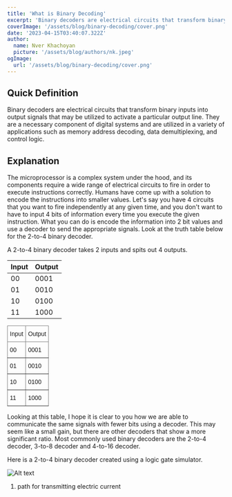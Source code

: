 ```yaml
---
title: 'What is Binary Decoding'
excerpt: 'Binary decoders are electrical circuits that transform binary inputs into output signals that may be utilized to activate a particular output line. They are a necessary component of digital systems and are utilized in a variety of applications such as memory address decoding, data demultiplexing, and control logic.'
coverImage: '/assets/blog/binary-decoding/cover.png'
date: '2023-04-15T03:40:07.322Z'
author:
  name: Nver Khachoyan
  picture: '/assets/blog/authors/nk.jpeg'
ogImage:
  url: '/assets/blog/binary-decoding/cover.png'
---
```


## Quick Definition

Binary decoders are electrical circuits that transform binary inputs into output signals that may be utilized to activate a particular output line. They are a necessary component of digital systems and are utilized in a variety of applications such as memory address decoding, data demultiplexing, and control logic.

## Explanation

The microprocessor is a complex system under the hood, and its components require a wide range of electrical circuits to fire in order to execute instructions correctly. Humans have come up with a solution to encode the instructions into smaller values. Let's say you have 4 circuits that you want to fire independently at any given time, and you don't want to have to input 4 bits of information every time you execute the given instruction. What you can do is encode the information into 2 bit values and use a decoder to send the appropriate signals. Look at the truth table below for the 2-to-4 binary decoder. 

A 2-to-4 binary decoder takes 2 inputs and spits out 4 outputs.

| Input | Output |
|-------|--------|
| 00    | 0001   |
| 01    | 0010   |
| 10    | 0100   |
| 11    | 1000   |

<style type="text/css">
.tg  {border-collapse:collapse;border-spacing:0;}
.tg td{border-color:black;border-style:solid;border-width:1px;font-family:Arial, sans-serif;font-size:14px;
  overflow:hidden;padding:10px 5px;word-break:normal;}
.tg th{border-color:black;border-style:solid;border-width:1px;font-family:Arial, sans-serif;font-size:14px;
  font-weight:normal;overflow:hidden;padding:10px 5px;word-break:normal;}
.tg .tg-0pky{border-color:inherit;text-align:left;vertical-align:top}
</style>
<table class="tg">
<thead>
  <tr>
    <th class="tg-0pky">Input</th>
    <th class="tg-0pky">Output</th>
  </tr>
</thead>
<tbody>
  <tr>
    <td class="tg-0pky">00</td>
    <td class="tg-0pky">0001</td>
  </tr>
  <tr>
    <td class="tg-0pky">01</td>
    <td class="tg-0pky">0010</td>
  </tr>
  <tr>
    <td class="tg-0pky">10</td>
    <td class="tg-0pky">0100</td>
  </tr>
  <tr>
    <td class="tg-0pky">11</td>
    <td class="tg-0pky">1000</td>
  </tr>
</tbody>
</table>


Looking at this table, I hope it is clear to you how we are able to communicate the same signals with fewer bits using a decoder. This may seem like a small gain, but there are other decoders that show a more significant ratio. Most commonly used binary decoders are the 2-to-4 decoder, 3-to-8 decoder and 4-to-16 decoder.

Here is a 2-to-4 binary decoder created using a logic gate simulator.

![Alt text](/assets/blog/binary-decoding/24bd-00.png?raw=true "Title")

1. path for transmitting electric current





